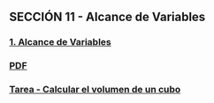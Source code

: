 ## SECCIÓN 11 - Alcance de Variables

### [1. Alcance de Variables](./V01_AlcanceVariable.java)
### [PDF](./09-04-MemoriaStackHeap-CFJ.pdf)
### [Tarea - Calcular el volumen de un cubo](./09-04-MemoriaStackHeap-CFJ.pdf)
